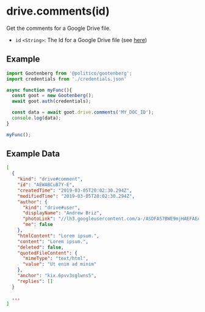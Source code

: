 # drive.comments(id)

Get the comments for a Google Drive file.

- `id` `<String>`: The Id for a Google Drive file (see [here](../README.md#usage))

## Example
```javascript
import Gootenberg from '@politico/gootenberg';
import credentials from './credentials.json'

async function myFunc(){
  const goot = new Gootenberg();
  await goot.auth(credentials);

  const data = await goot.drive.comments('MY_DOC_ID');
  console.log(data);
}

myFunc();
```

## Example Data
```json
[
  {
    "kind": "drive#comment",
    "id": "AEWABCuB7Y-E",
    "createdTime": "2019-03-05T20:02:30.294Z",
    "modifiedTime": "2019-03-05T20:02:30.294Z",
    "author": {
      "kind": "drive#user",
      "displayName": "Andrew Briz",
      "photoLink": "//lh3.googleusercontent.com/a-/ASDFAS7BWE9mjHAEFAEA0JASDFAADFAEbm1r3AVEASEFFyCT-arfkWCg=s96-k-no",
      "me": false
    },
    "htmlContent": "Lorem ipsum.",
    "content": "Lorem ipsum.",
    "deleted": false,
    "quotedFileContent": {
      "mimeType": "text/html",
      "value": "Ut enim ad minim"
    },
    "anchor": "kix.6pvv3sglwns5",
    "replies": []
  }

  ...
]
```
